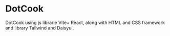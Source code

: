 # DotCook
DotCook using js librarie Vite+ React, along with HTML  and CSS framework and library Tailwind and Daisyui.
